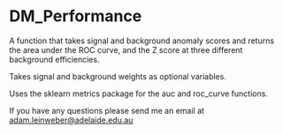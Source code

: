 # DM_Performance
A function that takes signal and background anomaly scores and returns the area under the ROC curve, and the Z score at three different background efficiencies.

Takes signal and background weights as optional variables.

Uses the sklearn metrics package for the auc and roc_curve functions.

If you have any questions please send me an email at adam.leinweber@adelaide.edu.au
